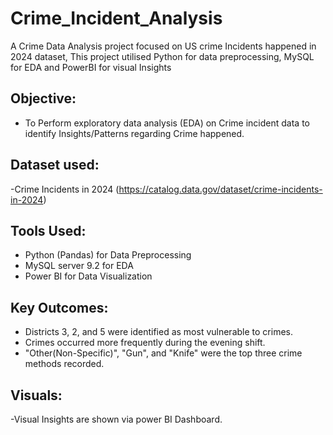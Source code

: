 # Crime_Incident_Analysis
A Crime Data Analysis project focused on US crime Incidents happened in 2024 dataset, This project utilised Python for data preprocessing, MySQL for EDA and PowerBI for visual Insights

## Objective:
- To Perform exploratory data analysis (EDA) on Crime incident data to identify Insights/Patterns regarding Crime happened.

## Dataset used:
-Crime Incidents in 2024 (https://catalog.data.gov/dataset/crime-incidents-in-2024)

## Tools Used:
- Python (Pandas) for Data Preprocessing
- MySQL server 9.2 for EDA
- Power BI for Data Visualization

## Key Outcomes:
- Districts 3, 2, and 5 were identified as most vulnerable to crimes.
- Crimes occurred more frequently during the evening shift.
- "Other(Non-Specific)", "Gun", and "Knife" were the top three crime methods recorded.

## Visuals:
-Visual Insights are shown via power BI Dashboard.
